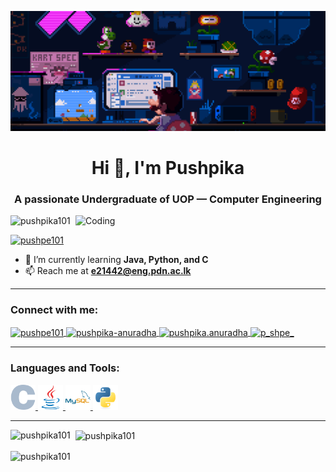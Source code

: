 <!-- Banner -->
<p align="center">
  <img src="https://raw.githubusercontent.com/mhardik003/mhardik003/main/gifs/mario.gif" alt="Pushpika’s Banner" />
</p>

<h1 align="center">Hi 👋, I'm Pushpika</h1>
<h3 align="center">A passionate Undergraduate of UOP — Computer Engineering</h3>

<!-- Coding GIF -->
<img align="right" alt="Coding" width="400" src="https://cdn.dribbble.com/users/730703/screenshots/6581243/avento.gif" />

<!-- Profile views badge -->
<p align="left">
  <img src="https://komarev.com/ghpvc/?username=pushpika101&label=Profile%20views&color=0e75b6&style=flat" alt="pushpika101" />
</p>

<!-- Twitter follow badge -->
<p align="left">
  <a href="https://twitter.com/pushpe101" target="_blank">
    <img src="https://img.shields.io/twitter/follow/pushpe101?logo=twitter&style=for-the-badge" alt="pushpe101" />
  </a>
</p>

- 🌱 I’m currently learning **Java, Python, and C**  
- 📫 Reach me at **e21442@eng.pdn.ac.lk**

---

<h3 align="left">Connect with me:</h3>
<p align="left">
  <a href="https://twitter.com/pushpe101" target="_blank">
    <img align="center" src="https://raw.githubusercontent.com/rahuldkjain/github-profile-readme-generator/master/src/images/icons/Social/twitter.svg" alt="pushpe101" height="30" width="40" />
  </a>
  <a href="https://linkedin.com/in/pushpika-anuradha" target="_blank">
    <img align="center" src="https://raw.githubusercontent.com/rahuldkjain/github-profile-readme-generator/master/src/images/icons/Social/linked-in-alt.svg" alt="pushpika-anuradha" height="30" width="40" />
  </a>
  <a href="https://facebook.com/pushpika.anuradha" target="_blank">
    <img align="center" src="https://raw.githubusercontent.com/rahuldkjain/github-profile-readme-generator/master/src/images/icons/Social/facebook.svg" alt="pushpika.anuradha" height="30" width="40" />
  </a>
  <a href="https://instagram.com/p_shpe_" target="_blank">
    <img align="center" src="https://raw.githubusercontent.com/rahuldkjain/github-profile-readme-generator/master/src/images/icons/Social/instagram.svg" alt="p_shpe_" height="30" width="40" />
  </a>
</p>

---

<h3 align="left">Languages and Tools:</h3>
<p align="left">
  <a href="https://www.cprogramming.com/" target="_blank" rel="noreferrer">
    <img src="https://raw.githubusercontent.com/devicons/devicon/master/icons/c/c-original.svg" alt="c" width="40" height="40" />
  </a>
  <a href="https://www.java.com" target="_blank" rel="noreferrer">
    <img src="https://raw.githubusercontent.com/devicons/devicon/master/icons/java/java-original.svg" alt="java" width="40" height="40" />
  </a>
  <a href="https://www.mysql.com/" target="_blank" rel="noreferrer">
    <img src="https://raw.githubusercontent.com/devicons/devicon/master/icons/mysql/mysql-original-wordmark.svg" alt="mysql" width="40" height="40" />
  </a>
  <a href="https://www.python.org" target="_blank" rel="noreferrer">
    <img src="https://raw.githubusercontent.com/devicons/devicon/master/icons/python/python-original.svg" alt="python" width="40" height="40" />
  </a>
</p>

---

<!-- GitHub stats -->
<p>
  <img align="left" src="https://github-readme-stats.vercel.app/api/top-langs?username=pushpika101&show_icons=true&locale=en&layout=compact" alt="pushpika101" />
</p>

<p>&nbsp;
  <img align="center" src="https://github-readme-stats.vercel.app/api?username=pushpika101&show_icons=true&locale=en" alt="pushpika101" />
</p>

<p>
  <img align="center" src="https://github-readme-streak-stats.herokuapp.com/?user=pushpika101" alt="pushpika101" />
</p>
